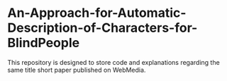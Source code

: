 # An-Approach-for-Automatic-Description-of-Characters-for-BlindPeople

This repository is designed to store code and explanations regarding the same title short paper published on WebMedia.
